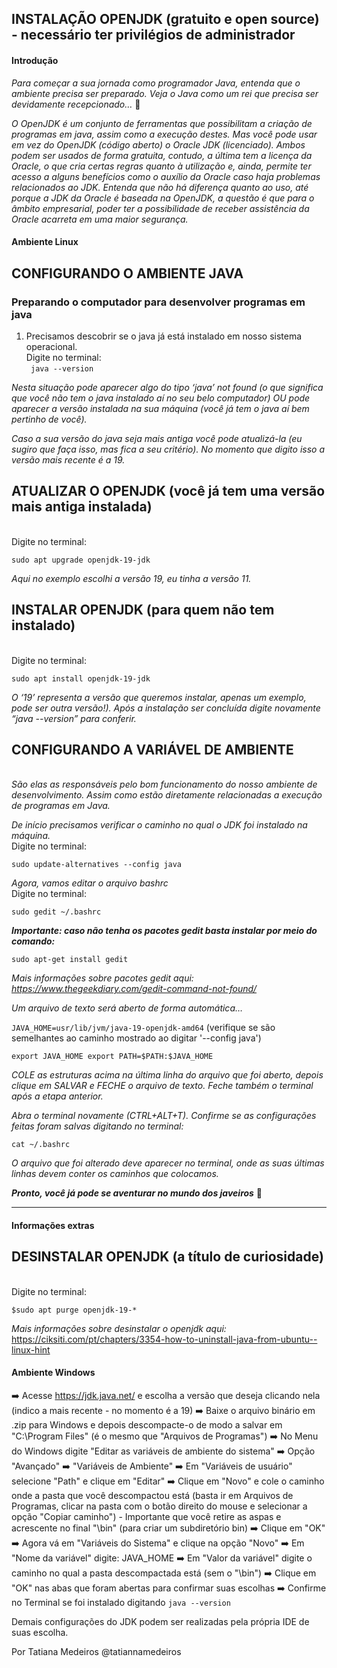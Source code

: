 ## INSTALAÇÃO OPENJDK (gratuito e open source) - necessário ter privilégios de administrador
#### Introdução

*Para começar a sua jornada como programador Java, entenda que o ambiente precisa ser preparado. Veja o Java como um rei que precisa ser devidamente recepcionado…* 👑

*O OpenJDK é um conjunto de ferramentas que possibilitam a criação de programas em java, assim como a execução destes. Mas você pode usar em vez do OpenJDK (código aberto) o Oracle JDK (licenciado). Ambos podem ser usados de forma gratuita, contudo, a última tem a licença da Oracle, o que cria certas regras quanto à utilização e, ainda, permite ter acesso a alguns benefícios como o auxílio da Oracle caso haja problemas relacionados ao JDK. Entenda que não há diferença quanto ao uso, até porque a JDK da Oracle é baseada na OpenJDK, a questão é que para o âmbito empresarial, poder ter a possibilidade de receber assistência da Oracle acarreta em uma maior segurança.*

#### Ambiente Linux

## CONFIGURANDO O AMBIENTE JAVA
### Preparando o computador para desenvolver programas em java

1. Precisamos descobrir se o java já está instalado em nosso sistema operacional.
<br>Digite no terminal:<br/>
`
java --version`

*Nesta situação pode aparecer algo do tipo ‘java’ not found (o que significa que você não tem o java instalado aí no seu belo computador) OU pode aparecer a versão instalada na sua máquina (você já tem o java aí bem pertinho de você).*

*Caso a sua versão do java seja mais antiga você pode atualizá-la (eu sugiro que faça isso, mas fica a seu critério). No momento que digito isso a versão mais recente é a 19.*

## ATUALIZAR O OPENJDK (você já tem uma versão mais antiga instalada)
<br>Digite no terminal:<br/>

`sudo apt upgrade openjdk-19-jdk`

*Aqui no exemplo escolhi a versão 19, eu tinha a versão 11.*

## INSTALAR OPENJDK (para quem não tem instalado)
<br>Digite no terminal:<br/>

`sudo apt install openjdk-19-jdk`

*O ‘19’ representa a versão que queremos instalar, apenas um exemplo, pode ser outra versão!). Após a instalação ser concluída digite novamente “java --version” para conferir.*

## CONFIGURANDO A VARIÁVEL DE AMBIENTE
<br>*São elas as responsáveis pelo bom funcionamento do nosso ambiente de desenvolvimento. Assim como estão diretamente relacionadas a execução de programas em Java.*<br/>

*De início precisamos verificar o caminho no qual o JDK foi instalado na máquina.*
<br>Digite no terminal:<br/>

`sudo update-alternatives --config java`

*Agora, vamos editar o arquivo bashrc*
<br>Digite no terminal:<br/>

`sudo gedit ~/.bashrc`

***Importante: caso não tenha os pacotes gedit basta instalar por meio do comando:***

`sudo apt-get install gedit`

*Mais informações sobre pacotes gedit aqui: https://www.thegeekdiary.com/gedit-command-not-found/*

*Um arquivo de texto será aberto de forma automática…*

`JAVA_HOME=usr/lib/jvm/java-19-openjdk-amd64` (verifique se são semelhantes ao caminho mostrado ao digitar '--config java')

`export JAVA_HOME export PATH=$PATH:$JAVA_HOME`

*COLE as estruturas acima na última linha do arquivo que foi aberto, depois clique em SALVAR e FECHE o arquivo de texto. Feche também o terminal após a etapa anterior.*

*Abra o terminal novamente (CTRL+ALT+T). Confirme se as configurações feitas foram salvas digitando no terminal:*

`cat ~/.bashrc`

*O arquivo que foi alterado deve aparecer no terminal, onde as suas últimas linhas devem conter os caminhos que colocamos.*

***Pronto, você já pode se aventurar no mundo dos javeiros*** 🙂
______________________________
#### Informações extras

## DESINSTALAR OPENJDK (a título de curiosidade)
<br>Digite no terminal:<br/>

`$sudo apt purge openjdk-19-*`

*Mais informações sobre desinstalar o openjdk aqui:*
https://ciksiti.com/pt/chapters/3354-how-to-uninstall-java-from-ubuntu--linux-hint

#### Ambiente Windows

➡️ Acesse https://jdk.java.net/ e escolha a versão que deseja clicando nela (indico a mais recente - no momento é a 19)
➡️ Baixe o arquivo binário em .zip para Windows e depois descompacte-o de modo a salvar em "C:\Program Files" (é o mesmo que "Arquivos de Programas")
➡️ No Menu do Windows digite "Editar as variáveis de ambiente do sistema"
➡️ Opção "Avançado"
➡️ "Variáveis de Ambiente"
➡️ Em "Variáveis de usuário" selecione "Path" e clique em "Editar"
➡️ Clique em "Novo" e cole o caminho onde a pasta que você descompactou está (basta ir em Arquivos de Programas, clicar na pasta com o botão direito do mouse e selecionar a opção "Copiar caminho") - Importante que você retire as aspas e acrescente no final "\bin" (para criar um subdiretório bin)
➡️ Clique em "OK"
➡️ Agora vá em "Variáveis do Sistema" e clique na opção "Novo"
➡️ Em "Nome da variável" digite: JAVA_HOME
➡️ Em "Valor da variável" digite o caminho no qual a pasta descompactada está (sem o "\bin")
➡️ Clique em "OK" nas abas que foram abertas para confirmar suas escolhas
➡️ Confirme no Terminal se foi instalado digitando `java --version`

Demais configurações do JDK podem ser realizadas pela própria IDE de suas escolha.

Por Tatiana Medeiros
@tatiannamedeiros
